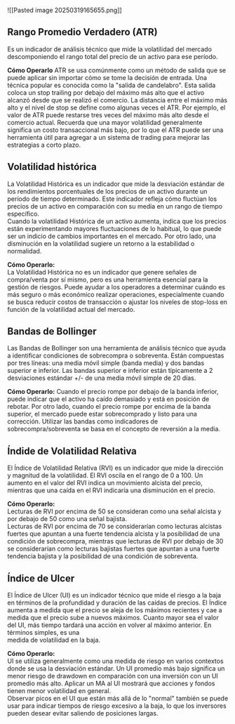 ![[Pasted image 20250319165655.png]]

## Rango Promedio Verdadero (ATR) 
Es un indicador de análisis técnico que mide la volatilidad del mercado descomponiendo el rango total del precio de un activo para ese período.  

**Cómo Operarlo**
ATR se usa comúnmente como un método de salida que se puede aplicar sin importar cómo se tome la decisión de entrada. Una técnica popular es conocida como la "salida de candelabro". Esta salida coloca un stop trailing por debajo del máximo más alto que el activo alcanzó desde que se realizó el comercio. La distancia entre el máximo más alto y el nivel de stop se define como algunas veces el ATR. 
Por ejemplo, el valor de ATR puede restarse tres veces del máximo más alto desde el comercio actual. Recuerda que una mayor volatilidad generalmente significa un costo transaccional más bajo, por lo que el ATR puede ser una herramienta útil para agregar a un sistema de trading para mejorar las estrategias a corto plazo.

## Volatilidad histórica
La Volatilidad Histórica es un indicador que mide la desviación estándar de los rendimientos porcentuales de los precios de un activo durante un período de tiempo determinado. Este indicador refleja cómo fluctúan los precios de un activo en comparación con su media en un rango de tiempo específico.  
Cuando la volatilidad Histórica de un activo aumenta, indica que los precios están experimentando mayores fluctuaciones de lo habitual, lo que puede ser un indicio de cambios importantes en el mercado. Por otro lado, una disminución en la volatilidad sugiere un retorno a la estabilidad o normalidad.  

**Cómo Operarlo:**  
La Volatilidad Histórica no es un indicador que genere señales de compra/venta por sí mismo, pero es una herramienta esencial para la gestión de riesgos. Puede ayudar a los operadores a determinar cuándo es más seguro o más económico realizar operaciones, especialmente cuando se busca reducir costos de transacción o ajustar los niveles de stop-loss en función de la volatilidad actual del mercado.

## Bandas de Bollinger
Las Bandas de Bollinger son una herramienta de análisis técnico que ayuda a identificar condiciones de sobrecompra o sobreventa. Están compuestas por tres líneas: una media móvil simple (banda media) y dos bandas superior e inferior. Las bandas superior e inferior están típicamente a 2 desviaciones estándar +/- de una media móvil simple de 20 días.  
  
**Cómo Operarlo:**
Cuando el precio rompe por debajo de la banda inferior, puede indicar que el activo ha caído demasiado y está en posición de rebotar. Por otro lado, cuando el precio rompe por encima de la banda superior, el mercado puede estar sobrecomprado y listo para una corrección. Utilizar las bandas como indicadores de sobrecompra/sobreventa se basa en el concepto de reversión a la media.

## Índide de Volatilidad Relativa
El Índice de Volatilidad Relativa (RVI) es un indicador que mide la dirección y magnitud de la volatilidad. El RVI oscila en el rango de 0 a 100. Un aumento en el valor del RVI indica un movimiento alcista del precio, mientras que una caída en el RVI indicaría una disminución en el precio.  
  
**Cómo Operarlo:**  
Lecturas de RVI por encima de 50 se consideran como una señal alcista y por debajo de 50 como una señal bajista.  
Lecturas de RVI por encima de 70 se considerarían como lecturas alcistas fuertes que apuntan a una fuerte tendencia alcista y la posibilidad de una condición de sobrecompra, mientras que lecturas de RVI por debajo de 30 se considerarían como lecturas bajistas fuertes que apuntan a una fuerte tendencia bajista y la posibilidad de una condición de sobreventa.

## Índice de Ulcer
El Índice de Ulcer (UI) es un indicador técnico que mide el riesgo a la baja en términos de la profundidad y duración de las caídas de precios. El Índice aumenta a medida que el precio se aleja de los máximos recientes y cae a medida que el precio sube a nuevos máximos. Cuanto mayor sea el valor del UI, más tiempo tardará una acción en volver al máximo anterior. En términos simples, es una  
medida de volatilidad en la baja.  
  
**Cómo Operarlo:**  
UI se utiliza generalmente como una medida de riesgo en varios contextos donde se usa la desviación estándar. Un UI promedio más bajo significa un menor riesgo de drawdown en comparación con una inversión con un UI promedio más alto. Aplicar un MA al UI mostrará que acciones y fondos tienen menor volatilidad en general.  
Observar picos en el UI que están más allá de lo "normal" también se puede usar para indicar tiempos de riesgo excesivo a la baja, lo que los inversores pueden desear evitar saliendo de posiciones largas.